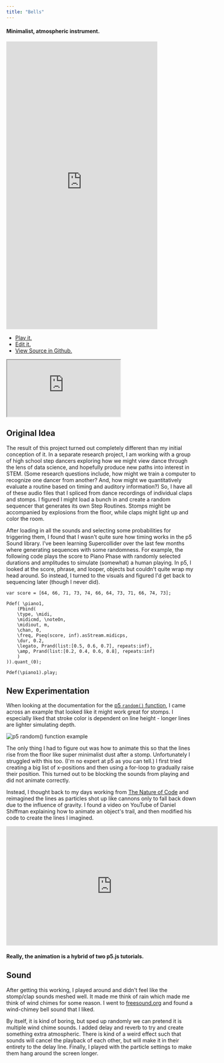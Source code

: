```yaml
---
title: "Bells"
---
```

#### Minimalist, atmospheric instrument.

<iframe width="400" height="760" src="https://www.youtube.com/embed/mM_slXSOuVs" frameborder="0" allow="autoplay; encrypted-media" allowfullscreen></iframe>

* [Play it.](https://editor.p5js.org/full/HJXA9fouX)
* [Edit it.](https://editor.p5js.org/huriphoonado/sketches/HJXA9fouX)
* [View Source in Github.](https://github.com/Huriphoonado/code-of-music/tree/master/projects/Stomp_Clap)

<iframe src="https://editor.p5js.org/embed/HJXA9fouX"></iframe>

## Original Idea
The result of this project turned out completely different than my initial conception of it. In a separate research project, I am working with a group of high school step dancers exploring how we might view dance through the lens of data science, and hopefully produce new paths into interest in STEM. (Some research questions include, how might we train a computer to recognize one dancer from another? And, how might we quantitatively evaluate a routine based on timing and auditory information?) So, I have all of these audio files that I spliced from dance recordings of individual claps and stomps. I figured I might load a bunch in and create a random sequencer that generates its own Step Routines. Stomps might be accompanied by explosions from the floor, while claps might light up and color the room.

After loading in all the sounds and selecting some probabilities for triggering them, I found that I wasn't quite sure how timing works in the p5 Sound library. I've been learning Supercollider over the last few months where generating sequences with some randomness. For example, the following code plays the score to Piano Phase with randomly selected durations and amplitudes to simulate (somewhat) a human playing. In p5, I looked at the score, phrase, and looper, objects but couldn't quite wrap my head around. So instead, I turned to the visuals and figured I'd get back to sequencing later (though I never did).

```
var score = [64, 66, 71, 73, 74, 66, 64, 73, 71, 66, 74, 73];

Pdef( \piano1,
	(Pbind(
    \type, \midi,
    \midicmd, \noteOn,
    \midiout, m,
	\chan, 0,
    \freq, Pseq(score, inf).asStream.midicps,
	\dur, 0.2,
    \legato, Prand(list:[0.5, 0.6, 0.7], repeats:inf),
	\amp, Prand(list:[0.2, 0.4, 0.6, 0.8], repeats:inf)
	)
)).quant_(0);

Pdef(\piano1).play;
```

## New Experimentation
When looking at the documentation for the [p5 `random()` function](https://p5js.org/reference/#/p5/random), I came across an example that looked like it might work great for stomps. I especially liked that stroke color is dependent on line height - longer lines are lighter simulating depth.

![p5 random() function example](https://huriphoonado.github.io/code-of-music/static/images/random_example.png)

The only thing I had to figure out was how to animate this so that the lines rise from the floor like super minimalist dust after a stomp. Unfortunately I struggled with this too. (I'm no expert at p5 as you can tell.) I first tried creating a big list of x-positions and then using a for-loop to gradually raise their position. This turned out to be blocking the sounds from playing and did not animate correctly.

Instead, I thought back to my days working from [The Nature of Code](https://natureofcode.com) and reimagined the lines as particles shot up like cannons only to fall back down due to the influence of gravity. I found a video on YouTube of Daniel Shiffman explaining how to animate an object's trail, and then modified his code to create the lines I imagined.

<iframe width="560" height="315" src="https://www.youtube.com/embed/vqE8DMfOajk" frameborder="0" allow="autoplay; encrypted-media" allowfullscreen></iframe>

#### Really, the animation is a hybrid of two p5.js tutorials.

## Sound
After getting this working, I played around and didn't feel like the stomp/clap sounds meshed well. It made me think of rain which made me think of wind chimes for some reason. I went to [freesound.org](https://freesound.org) and found a wind-chimey bell sound that I liked.

By itself, it is kind of boring, but sped up randomly we can pretend it is multiple wind chime sounds. I added delay and reverb to try and create something extra atmospheric. There is kind of a weird effect such that sounds will cancel the playback of each other, but will make it in their entirety to the delay line. Finally, I played with the particle settings to make them hang around the screen longer.

